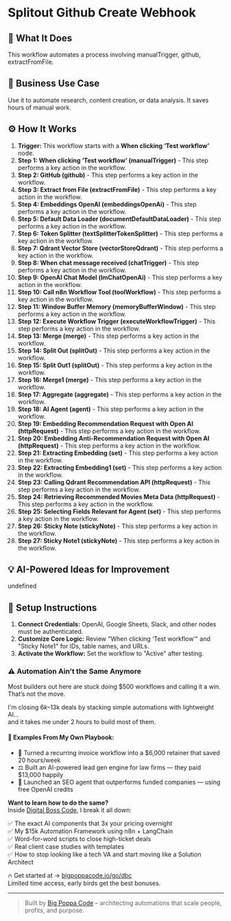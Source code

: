 # Splitout Github Create Webhook

## 🚀 What It Does
This workflow automates a process involving manualTrigger, github, extractFromFile.

## 💼 Business Use Case
Use it to automate research, content creation, or data analysis. It saves hours of manual work.

## ⚙️ How It Works
1.  **Trigger:** This workflow starts with a **When clicking ‘Test workflow’** node.
2. **Step 1: When clicking ‘Test workflow’ (manualTrigger)** - This step performs a key action in the workflow.
3. **Step 2: GitHub (github)** - This step performs a key action in the workflow.
4. **Step 3: Extract from File (extractFromFile)** - This step performs a key action in the workflow.
5. **Step 4: Embeddings OpenAI (embeddingsOpenAi)** - This step performs a key action in the workflow.
6. **Step 5: Default Data Loader (documentDefaultDataLoader)** - This step performs a key action in the workflow.
7. **Step 6: Token Splitter (textSplitterTokenSplitter)** - This step performs a key action in the workflow.
8. **Step 7: Qdrant Vector Store (vectorStoreQdrant)** - This step performs a key action in the workflow.
9. **Step 8: When chat message received (chatTrigger)** - This step performs a key action in the workflow.
10. **Step 9: OpenAI Chat Model (lmChatOpenAi)** - This step performs a key action in the workflow.
11. **Step 10: Call n8n Workflow Tool (toolWorkflow)** - This step performs a key action in the workflow.
12. **Step 11: Window Buffer Memory (memoryBufferWindow)** - This step performs a key action in the workflow.
13. **Step 12: Execute Workflow Trigger (executeWorkflowTrigger)** - This step performs a key action in the workflow.
14. **Step 13: Merge (merge)** - This step performs a key action in the workflow.
15. **Step 14: Split Out (splitOut)** - This step performs a key action in the workflow.
16. **Step 15: Split Out1 (splitOut)** - This step performs a key action in the workflow.
17. **Step 16: Merge1 (merge)** - This step performs a key action in the workflow.
18. **Step 17: Aggregate (aggregate)** - This step performs a key action in the workflow.
19. **Step 18: AI Agent (agent)** - This step performs a key action in the workflow.
20. **Step 19: Embedding Recommendation Request with Open AI (httpRequest)** - This step performs a key action in the workflow.
21. **Step 20: Embedding Anti-Recommendation Request with Open AI (httpRequest)** - This step performs a key action in the workflow.
22. **Step 21: Extracting Embedding (set)** - This step performs a key action in the workflow.
23. **Step 22: Extracting Embedding1 (set)** - This step performs a key action in the workflow.
24. **Step 23: Calling Qdrant Recommendation API (httpRequest)** - This step performs a key action in the workflow.
25. **Step 24: Retrieving Recommended Movies Meta Data (httpRequest)** - This step performs a key action in the workflow.
26. **Step 25: Selecting Fields Relevant for Agent (set)** - This step performs a key action in the workflow.
27. **Step 26: Sticky Note (stickyNote)** - This step performs a key action in the workflow.
28. **Step 27: Sticky Note1 (stickyNote)** - This step performs a key action in the workflow.

## 💡 AI-Powered Ideas for Improvement
undefined

## 🔧 Setup Instructions
1. **Connect Credentials:** OpenAI, Google Sheets, Slack, and other nodes must be authenticated.
2. **Customize Core Logic:** Review "When clicking ‘Test workflow’" and "Sticky Note1" for IDs, table names, and URLs.
3. **Activate the Workflow:** Set the workflow to "Active" after testing.

### ⚠️ Automation Ain’t the Same Anymore

Most builders out here are stuck doing $500 workflows and calling it a win.  
That’s not the move.  

I'm closing $6k–$13k deals by stacking simple automations with lightweight AI...  
and it takes me under 2 hours to build most of them.

#### 🧠 Examples From My Own Playbook:
- 🔁 Turned a recurring invoice workflow into a $6,000 retainer that saved 20 hours/week  
- ⚖️ Built an AI-powered lead gen engine for law firms — they paid $13,000 happily  
- 🚀 Launched an SEO agent that outperforms funded companies — using free OpenAI credits  

**Want to learn how to do the same?**  
Inside [Digital Boss Code](https://bigpoppacode.io/go/dbc), I break it all down:

✅ The exact AI components that 3x your pricing overnight  
✅ My $15k Automation Framework using n8n + LangChain  
✅ Word-for-word scripts to close high-ticket deals  
✅ Real client case studies with templates  
✅ How to stop looking like a tech VA and start moving like a Solution Architect  

🔥 Get started at → [bigpoppacode.io/go/dbc](https://bigpoppacode.io/go/dbc)  
Limited time access, early birds get the best bonuses.

---
> Built by [Big Poppa Code](https://bigpoppacode.io) – architecting automations that scale people, profits, and purpose.
